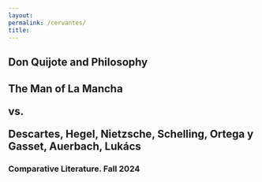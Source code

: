```yaml
--- 
layout: 
permalink: /cervantes/
title:
---
```


<link rel="stylesheet" href="https://unpkg.com/tachyons@4.12.0/css/tachyons.min.css"/>
<article class="vh-100 dt w-100 bg-yellow">
  <div class="dtc v-mid tc hot-pink ph3 ph4-l">
    <h1 class="f6 f2-m f-subheadline-l fw6 tc helvetica">Don Quijote and Philosophy</h1>
    <h2 class="f5 f2-m f-subheadline-l navy fw5 tc baskerville">The Man of La Mancha <p class="i">vs.</p>  Descartes, Hegel, Nietzsche, Schelling, Ortega y Gasset, Auerbach, Lukács</h2>
    <h3 class="f2 fw7 ttu tracked lh-title mt0 mb3 avenir">Comparative Literature. Fall 2024</h3>
  </div>
</article>
